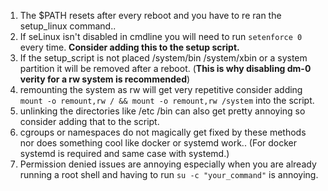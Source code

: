 1. The $PATH resets after every reboot and you have to re ran the setup_linux command..
2. If seLinux isn't disabled in cmdline you will need to run `setenforce 0` every time. **Consider adding this to the setup script.**
3. If the setup_script is not placed /system/bin /system/xbin or a system partition it will be removed after a reboot. (**This is why disabling dm-0 verity for a rw system is recommended**)
4. remounting the system as rw will get very repetitive consider adding `mount -o remount,rw / && mount -o remount,rw /system` into the script.
5. unlinking the directories like /etc /bin can also get pretty annoying so consider adding that to the script.
6. cgroups or namespaces do not magically get fixed by these methods nor does something cool like docker or systemd work.. (For docker systemd is required and same case with systemd.)
7. Permission denied issues are annoying especially when you are already running a root shell and having to run `su -c "your_command"` is annoying.
